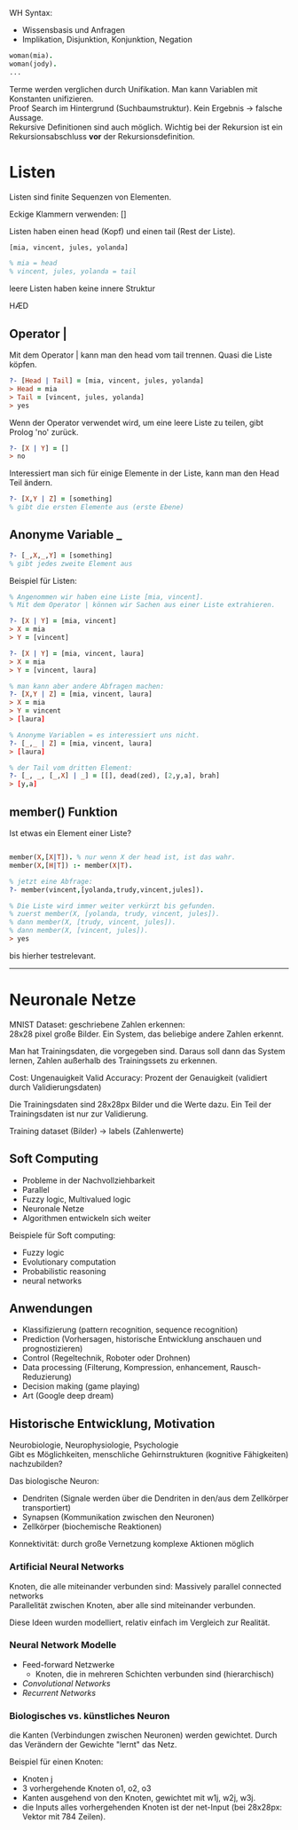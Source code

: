 WH Syntax:

* Wissensbasis und Anfragen
* Implikation, Disjunktion, Konjunktion, Negation

```prolog
woman(mia).
woman(jody).
...

```

Terme werden verglichen durch Unifikation. Man kann Variablen mit Konstanten unifizieren.  
Proof Search im Hintergrund (Suchbaumstruktur). Kein Ergebnis -> falsche Aussage.  
Rekursive Definitionen sind auch möglich. Wichtig bei der Rekursion ist ein Rekursionsabschluss **vor** der Rekursionsdefinition. 

# Listen

Listen sind finite Sequenzen von Elementen.

Eckige Klammern verwenden: []

Listen haben einen head (Kopf) und einen tail (Rest der Liste).

```prolog
[mia, vincent, jules, yolanda]

% mia = head
% vincent, jules, yolanda = tail
```

leere Listen haben keine innere Struktur

HÆD

## Operator |

Mit dem Operator | kann man den head vom tail trennen. Quasi die Liste köpfen.

```prolog
?- [Head | Tail] = [mia, vincent, jules, yolanda]
> Head = mia
> Tail = [vincent, jules, yolanda]
> yes
```

Wenn der Operator verwendet wird, um eine leere Liste zu teilen, gibt Prolog 'no' zurück.

```prolog
?- [X | Y] = []
> no
```

Interessiert man sich für einige Elemente in der Liste, kann man den Head Teil ändern.

```prolog
?- [X,Y | Z] = [something]
% gibt die ersten Elemente aus (erste Ebene)

```

## Anonyme Variable _

```prolog
?- [_,X,_,Y] = [something]
% gibt jedes zweite Element aus

```

Beispiel für Listen:

```prolog
% Angenommen wir haben eine Liste [mia, vincent].
% Mit dem Operator | können wir Sachen aus einer Liste extrahieren.

?- [X | Y] = [mia, vincent]
> X = mia
> Y = [vincent]

?- [X | Y] = [mia, vincent, laura]
> X = mia
> Y = [vincent, laura]

% man kann aber andere Abfragen machen:
?- [X,Y | Z] = [mia, vincent, laura]
> X = mia
> Y = vincent
> [laura]

% Anonyme Variablen = es interessiert uns nicht.
?- [_,_ | Z] = [mia, vincent, laura]
> [laura]

% der Tail vom dritten Element:
?- [_, _, [_,X] | _] = [[], dead(zed), [2,y,a], brah]
> [y,a]

```

## member() Funktion

Ist etwas ein Element einer Liste?

```prolog

member(X,[X|T]). % nur wenn X der head ist, ist das wahr.
member(X,[H|T]) :- member(X|T).

% jetzt eine Abfrage:
?- member(vincent,[yolanda,trudy,vincent,jules]).

% Die Liste wird immer weiter verkürzt bis gefunden.
% zuerst member(X, [yolanda, trudy, vincent, jules]).
% dann member(X, [trudy, vincent, jules]).
% dann member(X, [vincent, jules]).
> yes

```

bis hierher testrelevant.

----

# Neuronale Netze

MNIST Dataset: geschriebene Zahlen erkennen:  
28x28 pixel große Bilder. Ein System, das beliebige andere Zahlen erkennt.

Man hat Trainingsdaten, die vorgegeben sind. Daraus soll dann das System lernen, Zahlen außerhalb des Trainingssets zu erkennen.

Cost: Ungenauigkeit
Valid Accuracy: Prozent der Genauigkeit (validiert durch Validierungsdaten)

Die Trainingsdaten sind 28x28px Bilder und die Werte dazu. Ein Teil der Trainingsdaten ist nur zur Validierung.

Training dataset (Bilder) -> labels (Zahlenwerte)

## Soft Computing

* Probleme in der Nachvollziehbarkeit
* Parallel
* Fuzzy logic, Multivalued logic
* Neuronale Netze
* Algorithmen entwickeln sich weiter

Beispiele für Soft computing:

* Fuzzy logic
* Evolutionary computation
* Probabilistic reasoning
* neural networks

## Anwendungen

* Klassifizierung (pattern recognition, sequence recognition)
* Prediction (Vorhersagen, historische Entwicklung anschauen und prognostizieren)
* Control (Regeltechnik, Roboter oder Drohnen)
* Data processing (Filterung, Kompression, enhancement, Rausch-Reduzierung)
* Decision making (game playing)
* Art (Google deep dream)

## Historische Entwicklung, Motivation

Neurobiologie, Neurophysiologie, Psychologie  
Gibt es Möglichkeiten, menschliche Gehirnstrukturen (kognitive Fähigkeiten) nachzubilden?

Das biologische Neuron:

* Dendriten (Signale werden über die Dendriten in den/aus dem Zellkörper transportiert)
* Synapsen (Kommunikation zwischen den Neuronen)
* Zellkörper (biochemische Reaktionen)

Konnektivität: durch große Vernetzung komplexe Aktionen möglich

### Artificial Neural Networks

Knoten, die alle miteinander verbunden sind: Massively parallel connected networks  
Parallelität zwischen Knoten, aber alle sind miteinander verbunden.

Diese Ideen wurden modelliert, relativ einfach im Vergleich zur Realität.

### Neural Network Modelle

* Feed-forward Netzwerke
  * Knoten, die in mehreren Schichten verbunden sind (hierarchisch)
* _Convolutional Networks_
* _Recurrent Networks_


### Biologisches vs. künstliches Neuron

die Kanten (Verbindungen zwischen Neuronen) werden gewichtet. Durch das Verändern der Gewichte "lernt" das Netz.

Beispiel für einen Knoten:

* Knoten j
* 3 vorhergehende Knoten o1, o2, o3
* Kanten ausgehend von den Knoten, gewichtet mit w1j, w2j, w3j.
* die Inputs alles vorhergehenden Knoten ist der net-Input (bei 28x28px: Vektor mit 784 Zeilen).

